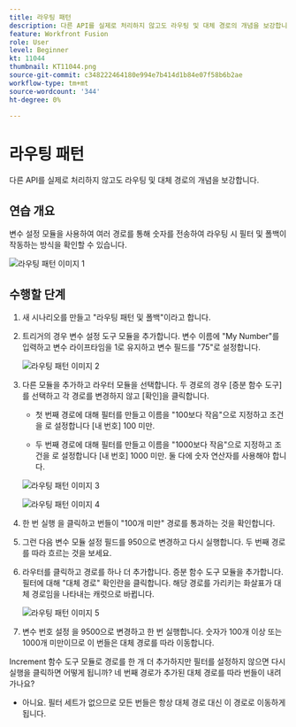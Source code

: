 ```yaml
---
title: 라우팅 패턴
description: 다른 API를 실제로 처리하지 않고도 라우팅 및 대체 경로의 개념을 보강합니다.
feature: Workfront Fusion
role: User
level: Beginner
kt: 11044
thumbnail: KT11044.png
source-git-commit: c348222464180e994e7b414d1b84e07f58b6b2ae
workflow-type: tm+mt
source-wordcount: '344'
ht-degree: 0%

---
```



# 라우팅 패턴

다른 API를 실제로 처리하지 않고도 라우팅 및 대체 경로의 개념을 보강합니다.

## 연습 개요

변수 설정 모듈을 사용하여 여러 경로를 통해 숫자를 전송하여 라우팅 시 필터 및 폴백이 작동하는 방식을 확인할 수 있습니다.

![라우팅 패턴 이미지 1](../12-exercises/assets/routing-patterns-walkthrough-1.png)

## 수행할 단계

1. 새 시나리오를 만들고 &quot;라우팅 패턴 및 폴백&quot;이라고 합니다.
1. 트리거의 경우 변수 설정 도구 모듈을 추가합니다. 변수 이름에 &quot;My Number&quot;를 입력하고 변수 라이프타임을 1로 유지하고 변수 필드를 &quot;75&quot;로 설정합니다.

   ![라우팅 패턴 이미지 2](../12-exercises/assets/routing-patterns-walkthrough-2.png)

1. 다른 모듈을 추가하고 라우터 모듈을 선택합니다. 두 경로의 경우 [증분 함수 도구]를 선택하고 각 경로를 변경하지 않고 [확인]을 클릭합니다.

   + 첫 번째 경로에 대해 필터를 만들고 이름을 &quot;100보다 작음&quot;으로 지정하고 조건을 로 설정합니다 [내 번호] 100 미만.

   + 두 번째 경로에 대해 필터를 만들고 이름을 &quot;1000보다 작음&quot;으로 지정하고 조건을 로 설정합니다 [내 번호] 1000 미만. 둘 다에 숫자 연산자를 사용해야 합니다.

   ![라우팅 패턴 이미지 3](../12-exercises/assets/routing-patterns-walkthrough-3.png)

   ![라우팅 패턴 이미지 4](../12-exercises/assets/routing-patterns-walkthrough-4.png)

1. 한 번 실행 을 클릭하고 번들이 &quot;100개 미만&quot; 경로를 통과하는 것을 확인합니다.
1. 그런 다음 변수 모듈 설정 필드를 950으로 변경하고 다시 실행합니다. 두 번째 경로를 따라 흐르는 것을 보세요.
1. 라우터를 클릭하고 경로를 하나 더 추가합니다. 증분 함수 도구 모듈을 추가합니다. 필터에 대해 &quot;대체 경로&quot; 확인란을 클릭합니다. 해당 경로를 가리키는 화살표가 대체 경로임을 나타내는 캐럿으로 바뀝니다.

   ![라우팅 패턴 이미지 5](../12-exercises/assets/routing-patterns-walkthrough-5.png)

1. 변수 번호 설정 을 9500으로 변경하고 한 번 실행합니다. 숫자가 100개 이상 또는 1000개 미만이므로 이 번들은 대체 경로를 따라 이동합니다.

Increment 함수 도구 모듈로 경로를 한 개 더 추가하지만 필터를 설정하지 않으면 다시 실행을 클릭하면 어떻게 됩니까? 네 번째 경로가 추가된 대체 경로를 따라 번들이 내려가나요?

+ 아니요. 필터 세트가 없으므로 모든 번들은 항상 대체 경로 대신 이 경로로 이동하게 됩니다.
